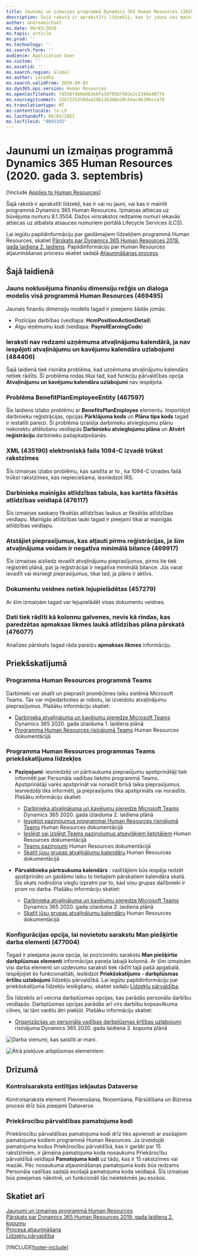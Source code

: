 ```yaml
---
title: Jaunumi un izmaiņas programmā Dynamics 365 Human Resources (2020. gada 03. septembris)
description: Šajā rakstā ir aprakstīti līdzekļi, kas ir jauni vai mainīti programmā Microsoft Dynamics 365 Human Resources 2020. gada 3. septembrī.
author: andreabichsel
ms.date: 09/03/2020
ms.topic: article
ms.prod: ''
ms.technology: ''
ms.search.form: ''
audience: Application User
ms.custom: ''
ms.assetid: ''
ms.search.region: Global
ms.author: jaredha
ms.search.validFrom: 2020-09-03
ms.dyn365.ops.version: Human Resources
ms.openlocfilehash: 7d558f4b0ddb3e8fe3479567483e2c2349a40774
ms.sourcegitcommit: 52b7225350daa29b1263d8e29c54ac9e20bcca70
ms.translationtype: MT
ms.contentlocale: lv-LV
ms.lasthandoff: 06/03/2022
ms.locfileid: "8891355"
---
```

# <a name="whats-new-or-changed-in-dynamics-365-human-resources-september-3-2020"></a>Jaunumi un izmaiņas programmā Dynamics 365 Human Resources (2020. gada 3. septembris)

[!include [Applies to Human Resources](../includes/applies-to-hr.md)]



Šajā rakstā ir aprakstīti līdzekļi, kas ir vai nu jauni, vai kas ir mainīti programmā Dynamics 365 Human Resources. Izmaiņas attiecas uz būvējuma numuru 8.1.3504. Dažos virsrakstos redzamie numuri iekavās attiecas uz atbalsta atsauces numuriem portālā Lifecycle Services (LCS).

Lai iegūtu papildinformāciju par gaidāmajiem līdzekļiem programmā Human Resources, skatiet [Pārskats par Dynamics 365 Human Resources 2019. gada laidiena 2. laidiens](/dynamics365-release-plan/2019wave2/dynamics365-human-resources/). Papildinformāciju par Human Resources atjaunināšanas procesu skatiet sadaļā [Atjaunināšanas process](hr-admin-setup-update-process.md).

## <a name="in-this-release"></a>Šajā laidienā

### <a name="new-default-financial-dimensions-grid-and-dialog-pattern-throughout-human-resources-469495"></a>Jauns noklusējuma finanšu dimensiju režģis un dialoga modelis visā programmā Human Resources (469495)

Jaunais finanšu dimensiju modelis tagad ir pieejams šādās jomās:

- Pozīcijas darbības (veidlapa: **HcmPositionActionDetail**)
- Algu ieņēmumu kodi (veidlapa: **PayrollEarningCode**)

### <a name="entries-dont-appear-in-company-leave-calendar-if-leave-and-absence-calendar-enhancements-arent-enabled-484406"></a>Ieraksti nav redzami uzņēmuma atvaļinājumu kalendārā, ja nav iespējoti atvaļinājumu un kavējumu kalendāra uzlabojumi (484406)

Šajā laidienā tiek risināta problēma, kad uzņēmuma atvaļinājumu kalendārs netiek rādīts. Šī problēma rodas tikai tad, kad funkciju pārvaldības opcija **Atvaļinājumu un kavējumu kalendāra uzlabojumi** nav iespējota.

### <a name="benefitplanemployeeentity-issue-467597"></a>Problēma BenefitPlanEmployeeEntity (467597)

Šis laidiens izlabo problēmu ar **BenefitsPlanEmployee** elementu. Importējot darbinieku reģistrācijas, opcijas **Pārklājuma kods** un **Plāna tipa kods** tagad ir iestatīti pareizi. Šī problēma izraisīja darbinieku atvieglojumu plānu nekorektu attēlošanu veidlapās **Darbinieku atvieglojumu plāna** un **Atvērt reģistrāciju** darbinieku pašapkalpošanās.

### <a name="electronic-file-1094-c-output-missing-letter-in-xml-435190"></a>XML (435190) elektroniskā faila 1094-C izvadē trūkst rakstzīmes

Šīs izmaiņas izlabo problēmu, kas saistīta ar to , ka 1094-C izvades failā trūkst rakstzīmes, kas nepieciešama, iesniedzot IRS.

### <a name="employee-variable-compensation-table-mapped-to-fixed-compensation-form-476117"></a>Darbinieka mainīgās atlīdzības tabula, kas kartēta fiksētās atlīdzības veidlapā (476117)

Šīs izmaiņas saskaņo fiksētās atlīdzības laukus ar fiksētās atlīdzības veidlapu. Mainīgās atlīdzības lauki tagad ir pieejami tikai ar mainīgās atlīdzības veidlapu.

### <a name="leave-requests-allowed-before-enrollment-if-that-leave-type-has-a-negative-minimum-balance-469917"></a>Atstājiet pieprasījumus, kas atļauti pirms reģistrācijas, ja šim atvaļinājuma veidam ir negatīva minimālā bilance (469917)

Šīs izmaiņas aizliedz ievadīt atvaļinājumu pieprasījumus, pirms tie tiek reģistrēti plānā, pat ja reģistrācijai ir negatīva minimālā bilance. Jūs varat ievadīt vai iesniegt pieprasījumus, tikai tad, ja plāns ir aktīvs.

### <a name="document-templates-dont-download-457279"></a>Dokumentu veidnes netiek lejupielādētas (457279)

Ar šīm izmaiņām tagad var lejupielādēt visas dokumentu veidnes. 

### <a name="data-displays-as-column-headers-instead-of-rows-for-the-pay-rate-field-in-the-compensation-plan-report-476077"></a>Dati tiek rādīti kā kolonnu galvenes, nevis kā rindas, kas paredzētas apmaksas likmes laukā atlīdzības plāna pārskatā (476077)

Analīzes pārskats tagad rāda pareizu **apmaksas likmes** informāciju.

## <a name="in-preview"></a>Priekšskatījumā

### <a name="human-resources-application-in-teams"></a>Programma Human Resources programmā Teams

Darbinieki var skatīt un pieprasīt prombūtnes laiku sistēmā Microsoft Teams. Tās var mijiedarboties ar robotu, lai izveidotu atvaļinājumu pieprasījumus. Plašāku informāciju skatiet:

- [Darbinieka atvaļinājuma un kavējumu pieredze Microsoft Teams](/dynamics365-release-plan/2020wave1/dynamics365-human-resources/employee-leave-absence-experience-teams) Dynamics 365 2020. gada izlaiduma 1. laidiena plānā
- [Programma Human Resources risinājumā Teams](./hr-admin-teams-leave-app.md) Human Resources dokumentācijā

### <a name="human-resources-app-in-teams-preview-features"></a>Programma Human Resources programmas Teams priekšskatījuma līdzekļos
 
-  **Paziņojumi**: iesniedzēji un pārtraukuma pieprasījumu apstiprinātāji tiek informēti par Personāla vadības lietotni programmā Teams. Apstiprinātāji varēs apstiprināt vai noraidīt brīvā laika pieprasījumus. Iesniedzēji tiks informēti, ja pieprasījums tika apstiprināts vai noraidīts. Plašāku informāciju skatiet:
   - [Darbinieka atvaļinājuma un kavējumu pieredze Microsoft Teams](/dynamics365-release-plan/2020wave2/human-resources/dynamics365-human-resources/employee-leave-absence-experience-teams) Dynamics 365 2020. gada izlaiduma 2. laidiena plānā
   - [Iespējot paziņojumus programmai Human Resources risinājumā Teams](./hr-admin-teams-leave-app.md#enable-notifications-for-the-human-resources-app-in-teams) Human Resources dokumentācijā
   - [Ieslēgt vai izslēgt Teams paziņojumus atsevišķiem lietotājiem](./hr-admin-teams-leave-app.md#turn-teams-notifications-on-or-off-for-individual-users) Human Resources dokumentācijā
   - [Teams paziņojumi](./hr-teams-leave-app.md#respond-to-teams-notifications) Human Resources dokumentācijā
   - [Skatīt jūsu grupas atvaļinājumu kalendāru](./hr-teams-leave-app.md#view-your-teams-leave-calendar) Human Resources dokumentācijā
 
- **Pārvaldnieka pārtraukuma kalendārs** : vadītājiem būs iespēja redzēt apstiprināto un gaidāmo laiku to tiešajiem pārskatiem kalendāra skatā. Šis skats nodrošina vieglu izpratni par to, kad viņu grupas dalībnieki ir prom no darba. Plašāku informāciju skatiet:
   - [Darbinieka atvaļinājuma un kavējumu pieredze Microsoft Teams](/dynamics365-release-plan/2020wave2/human-resources/dynamics365-human-resources/employee-leave-absence-experience-teams) Dynamics 365 2020. gada izlaiduma 2. laidiena plānā
   - [Skatīt jūsu grupas atvaļinājumu kalendāru](./hr-teams-leave-app.md#view-your-teams-leave-calendar) Human Resources dokumentācijā

### <a name="configuration-option-to-position-work-items-assigned-to-me-list-477004"></a>Konfigurācijas opcija, lai novietotu sarakstu Man piešķirtie darba elementi (477004)

Tagad ir pieejama jauna opcija, lai pozicionētu sarakstu **Man piešķirtie darbplūsmas elementi** informācijas paneļa labajā kolonnā. Ar šīm izmaiņām visi darba elementi un uzdevumu saraksti tiek rādīti tajā pašā apgabalā. Iespējojiet šo funkcionalitāti, ieslēdzot **Priekšskatījums - darbplūsmas ērtību uzlabojumi** līdzekļu pārvaldībā. Lai iegūtu papildinformāciju par priekšskatījuma līdzekļu ieslēgšanu, skatiet sadaļu [Līdzekļu pārvaldība](hr-admin-manage-features.md).

Šis līdzeklis arī veicina darbplūsmas opcijas, kas parādās personāla darbību veidlapās. Darbplūsmas opcijas parādās arī virs darbību kopsavilkuma cilnes, lai tām varētu ātri piekļūt. Plašāku informāciju skatiet: 

- [Organizācijas un personāla vadības darbplūsmas ērtības uzlabojumi](/dynamics365-release-plan/2020wave2/human-resources/dynamics365-human-resources/organization-personnel-management-workflow-experience-enhancements) risinājuma Dynamics 365 2020. gada laidiena 2. kopuma plānā

![Darba vienumi, kas saistīti ar mani.](./media/hr-workflow-work-items-assigned-to-me.png)

![Ātrā piekļuve arbplūsmas elementiem.](./media/hr-workflow-quick-access.png)

## <a name="coming-soon"></a>Drīzumā

### <a name="checklist-entities-included-in-dataverse"></a>Kontrolsaraksta entītijas iekļautas Dataverse

Kontrolsaraksta elementi Pievienošana, Noņemšana, Pārsūtīšana un Biznesa procesi drīz būs pieejami Dataverse.

### <a name="benefits-management-reason-codes"></a>Priekšrocību pārvaldības pamatojuma kodi

Priekšrocību pārvaldības pamatojuma kodi drīz tiks apvienoti ar esošajiem pamatojuma kodiem programmā Human Resources. Ja izveidojāt pamatojuma kodus Priekšrocību pārvaldībā, kas ir garāki par 15 rakstzīmēm, ir jāmaina pamatojuma koda nosaukums Priekšrocību pārvaldībā veidlapā **Pamatojuma kodi** uz tādu, kas ir 15 rakstzīmes vai mazāk. Pēc nosaukuma atjaunināšanas pamatojuma kods būs redzams Personāla vadības sadaļā esošajā pamatojuma koda veidlapā. Šīs izmaiņas būs pieejamas nākotnē, un funkcionāli tās neietekmēs jau esošos.

## <a name="see-also"></a>Skatiet arī

[Jaunumi un izmaiņas programmā Human Resources](hr-admin-whats-new.md)</br>
[Pārskats par Dynamics 365 Human Resources 2019. gada laidiena 2. kopumu](/dynamics365-release-plan/2019wave2/dynamics365-human-resources/)</br>
[Procesa atjaunināšana](hr-admin-setup-update-process.md)</br>
[Līdzekļu pārvaldība](hr-admin-manage-features.md)


[!INCLUDE[footer-include](../includes/footer-banner.md)]
